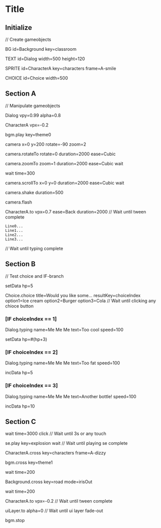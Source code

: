 # Title

## Initialize

// Create gameobjects

BG
  id=Background
  key=classroom

TEXT
  id=Dialog
  width=500
  height=120

SPRITE
  id=CharacterA
  key=characters
  frame=A-smile

CHOICE
  id=Choice
  width=500


## Section A

// Manipulate gameobjects

Dialog
  vpy=0.99
  alpha=0.8

CharacterA
  vpx=-0.2

bgm.play
  key=theme0

camera
  x=0
  y=200
  rotate=-90
  zoom=2

camera.rotateTo
  rotate=0
  duration=2000
  ease=Cubic

camera.zoomTo
  zoom=1
  duration=2000
  ease=Cubic
  wait

wait
  time=300

camera.scrollTo
  x=0
  y=0
  duration=2000
  ease=Cubic
  wait

camera.shake
  duration=500

camera.flash


CharacterA.to
  vpx=0.7
  ease=Back
  duration=2000
// Wait until tween complete

```Dialog.typing, name=Me Me Me, speed=100
Line0...
Line1...
Line2...
Line3...
```
// Wait until typing complete

## Section B

// Test choice and IF-branch

setData
  hp=5

Choice.choice
  title=Would you like some...
  resultKey=choiceIndex
  option1=Ice cream
  option2=Burger
  option3=Cola
// Wait until clicking any chioce button

### [IF choiceIndex == 1]

Dialog.typing
  name=Me Me Me
  text=Too cool
  speed=100

setData
  hp=#(hp+3)

### [IF choiceIndex == 2]

Dialog.typing
  name=Me Me Me
  text=Too fat
  speed=100

incData
  hp=5

### [IF choiceIndex == 3]

Dialog.typing
  name=Me Me Me
  text=Another bottle!
  speed=100

incData
  hp=10


## Section C

wait
  time=3000
  click
// Wait until 3s or any touch

se.play
  key=explosion
  wait
// Wait until playing se complete

CharacterA.cross
  key=characters
  frame=A-dizzy

bgm.cross
  key=theme1

wait
  time=200

Background.cross
  key=road
  mode=irisOut

wait
  time=200

CharacterA.to
  vpx=-0.2
// Wait until tween complete

uiLayer.to
  alpha=0
// Wait until ui layer fade-out

bgm.stop


